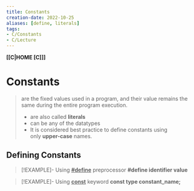 ```yaml
---
title: Constants
creation-date: 2022-10-25
aliases: [define, literals]
tags:
- C/Constants
- C/Lecture 
---
```

**[[C|HOME [C]]]**

# Constants
> are the fixed values used in a program, and their value remains the same during the entire program execution.
>- are also called **literals**
>- can be any of the datatypes
>- It is considered best practice to define constants using only **upper-case** names.

## Defining Constants
>[!EXAMPLE]- Using **<u>\#define</u>** preprocessor
> **\#define identifier value**

>[!EXAMPLE]- Using **<u>const</u>** keyword
> **const type constant_name;**